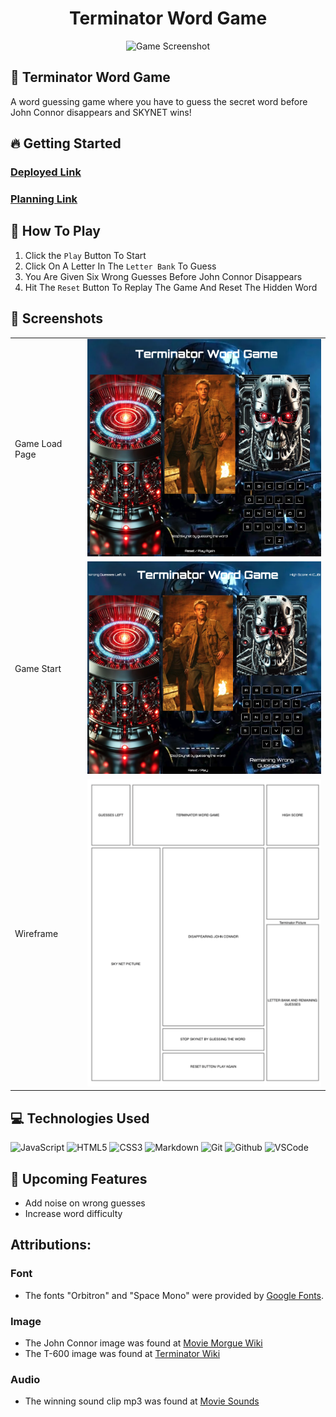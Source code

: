 <h1 align="center">Terminator Word Game </h1>
<div align="center">
  <img src="https://images.pexels.com/photos/29579040/pexels-photo-29579040/free-photo-of-colorful-alphabet-tiles-in-a-bowl.jpeg?auto=compress&cs=tinysrgb&w=1260&h=750&dpr=1" alt="Game Screenshot" width="500"/>
</div>

## :pencil: Terminator Word Game
A word guessing game where you have to guess the secret word before John Connor disappears and SKYNET wins!

## :fire: Getting Started
### [Deployed Link](https://cburr0921.github.io/Terminator-Word-Game/)

### [Planning Link](https://github.com/Cburr0921/Terminator-Word-Game/tree/main/planning)


## :game_die: How To Play
1. Click the `Play` Button To Start
2. Click On A Letter In The `Letter Bank` To Guess
3. You Are Given Six Wrong Guesses Before John Connor Disappears
4. Hit The `Reset` Button To Replay The Game And Reset The Hidden Word 



## :camera_flash: Screenshots
<table>
  <tr>
    <td>Game Load Page</td>
    <td><img src="/assets/TerminatorWordGameScreenshot.png" alt="Game Screenshot" width="500"/></td>
  </tr>
  <tr>
    <td>Game Start</td>
    <td><img src="/assets/TerminatorWordGameScreenshot2.png" alt="Game Screenshot" width="500"/></td>
  </tr>
  <tr>
    <td>Wireframe</td>
    <td><img src="/assets/Wireframe.png" alt="Wireframe" width="500"/></td>
  </tr>
</table>


 ## :computer: Technologies Used
![JavaScript](https://img.shields.io/badge/-JavaScript-05122A?style=flat&logo=javascript)
![HTML5](https://img.shields.io/badge/-HTML5-05122A?style=flat&logo=html5)
![CSS3](https://img.shields.io/badge/-CSS-05122A?style=flat&logo=css3)
![Markdown](https://img.shields.io/badge/-Markdown-05122A?style=flat&logo=markdown)
![Git](https://img.shields.io/badge/-Git-05122A?style=flat&logo=git)
![Github](https://img.shields.io/badge/-GitHub-05122A?style=flat&logo=github)
![VSCode](https://img.shields.io/badge/-VS_Code-05122A?style=flat&logo=visualstudio)

## :satellite: Upcoming Features
- Add noise on wrong guesses
- Increase word difficulty 
 
 ## Attributions:

### Font
- The fonts "Orbitron" and "Space Mono" were provided by [Google Fonts](https://fonts.google.com/).

### Image

- The John Connor image was found at [Movie Morgue Wiki](https://moviemorgue.fandom.com/wiki/John_Connor)
- The T-600 image was found at [Terminator Wiki](https://terminator.fandom.com/wiki/Terminator_Wiki)

### Audio
- The winning sound clip mp3 was found at [Movie Sounds](https://movie-sounds.org/sci-fi-movie-samples/quotes-with-sound-clips-from-terminator-2-judgment-day/hasta-la-vista-baby-2)

